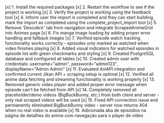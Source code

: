 [x] 1. Install the required packages
[x] 2. Restart the workflow to see if the project is working
[x] 3. Verify the project is working using the feedback tool
[x] 4. Inform user the import is completed and they can start building, mark the import as completed using the complete_project_import tool
[x] 5. Remove 'Descobrir' tab from navigation and integrate ScrapedAnimeGrid into Animes page
[x] 6. Fix manga image loading by adding proper error handling and fallback images
[x] 7. Verified episode watch tracking functionality works correctly - episodes only marked as watched when video finishes playing
[x] 8. Added visual indicators for watched episodes in episode list with green checkmarks and styling
[x] 9. Created PostgreSQL database and configured all tables
[x] 10. Created admin user with credentials: username="admin", password="admin123", displayName="Admin Admin"
[x] 11. Evaluated AniAPI integration and confirmed current Jikan API + scraping setup is optimal
[x] 12. Verified all anime data fetching and streaming functionality is working properly
[x] 13. Removed generic video player and added proper error message when episode can't be fetched from API
[x] 14. Completely removed all placeholder/demo videos (BigBuckBunny, etc.) from both client and server - only real scraped videos will be used
[x] 15. Fixed API connection issue and permanently eliminated BigBuckBunny video - server now returns 404 when no real video is available
[x] 16. Adicionada aba de episódios na página de detalhes do anime com navegação para o player de vídeo